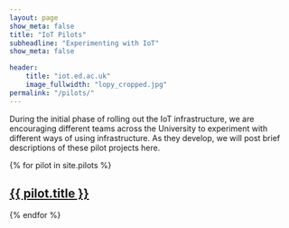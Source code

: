 ```yaml
---
layout: page
show_meta: false
title: "IoT Pilots"
subheadline: "Experimenting with IoT"
show_meta: false

header:
    title: "iot.ed.ac.uk"
    image_fullwidth: "lopy_cropped.jpg"
permalink: "/pilots/"
---
```


During the initial phase of rolling out the IoT infrastructure, we are encouraging different teams across the University to experiment with different ways of using infrastructure. As they develop, we will post brief descriptions of these pilot projects here.


{% for pilot in site.pilots %}
<div class="pilot">
<h2><a href="{{ pilot.url }}">{{ pilot.title }}</a></h2>
</div>
{% endfor %}